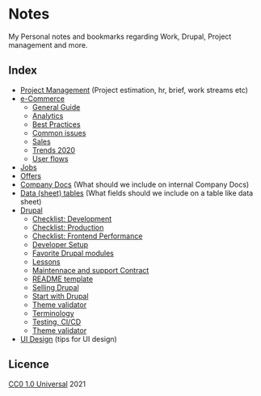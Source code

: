 # Notes

My Personal notes and bookmarks regarding Work, Drupal, Project management and more.

## Index

- [Project Management](pm.md) (Project estimation, hr, brief, work streams etc)
- [e-Commerce](commerce)
  - [General Guide](general.md)
  - [Analytics](analytics.md)
  - [Best Practices](best_practices.md)
  - [Common issues](issues.md)
  - [Sales](sales.md)
  - [Trends 2020](trends.md)
  - [User flows](flows.md)
- [Jobs](jobs.md)
- [Offers](offers.md)
- [Company Docs](docs.md) (What should we include on internal Company Docs)
- [Data (sheet) tables](data.md) (What fields should we include on a table like data sheet)
- [Drupal](drupal)
  - [Checklist: Development](drupal/checklist-development.md)
  - [Checklist: Production](drupal/checklist-production.md)
  - [Checklist: Frontend Performance](drupal/checklist-frontend-performance.md)
  - [Developer Setup](drupal/developer-setup.md)
  - [Favorite Drupal modules](drupal/favorites.md)
  - [Lessons](drupal/lessons.md)
  - [Maintennace and support Contract](drupal/contract.md)
  - [README template](drupal/readme-template.md)
  - [Selling Drupal](drupal/selling-drupal.md)
  - [Start with Drupal](drupal/start-drupal.md)
  - [Theme validator](drupal/theme-validator.md)
  - [Terminology](drupal/terminology.md)
  - [Testing, CI/CD](drupal/testing.md)
  - [Theme validator](drupal/theme-validator.md)
- [UI Design](design) (tips for UI design)

## Licence

[CC0 1.0 Universal](LICENSE) 2021
